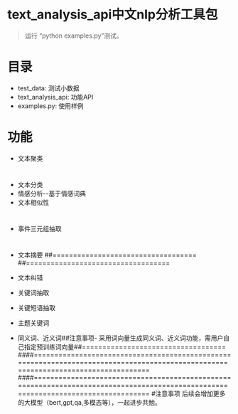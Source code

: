 # text_analysis_api中文nlp分析工具包
> 运行 “python examples.py”测试。

# 目录
- test_data: 测试小数据
- text_analysis_api: 功能API
- examples.py: 使用样例

# 功能
- 文本聚类
#
#
- 文本分类
- 情感分析--基于情感词典
- 文本相似性
#
- 事件三元组抽取
#
- 文本摘要
##===================================
##===================================
- 文本纠错

- 关键词抽取
- 关键短语抽取
- 主题关键词

- 同义词、近义词##注意事项- 采用词向量生成同义词、近义词功能，需用户自己指定预训练词向量##===================================
####===================================================================================================================================
####===================================================================================================================================
#注意事项
后续会增加更多的大模型（bert,gpt,qa,多模态等），一起进步共勉。






